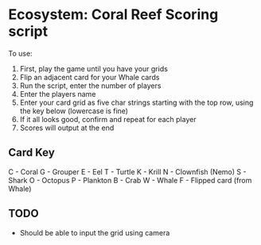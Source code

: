 # Ecosystem: Coral Reef Scoring script

To use:

1. First, play the game until you have your grids
2. Flip an adjacent card for your Whale cards
3. Run the script, enter the number of players
4. Enter the players name
5. Enter your card grid as five char strings starting with the top row, using the key below (lowercase is fine)
6. If it all looks good, confirm and repeat for each player
7. Scores will output at the end

## Card Key

C - Coral
G - Grouper
E - Eel
T - Turtle
K - Krill
N - Clownfish (Nemo)
S - Shark
O - Octopus
P - Plankton
B - Crab
W - Whale
F - Flipped card (from Whale)


## TODO
* Should be able to input the grid using camera